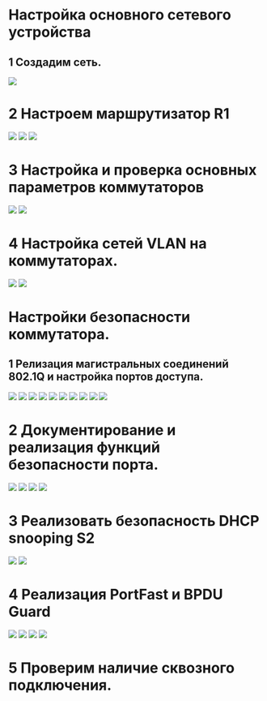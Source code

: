 # Настройка основного сетевого устройства
## 1 Создадим сеть.
![](https://github.com/iGORnetwork/Switch_Security_Configuration/blob/main/image/Screenshot_1.png)
# 2 Настроем маршрутизатор R1
![](https://github.com/iGORnetwork/Switch_Security_Configuration/blob/main/image/Screenshot_2.png)
![](https://github.com/iGORnetwork/Switch_Security_Configuration/blob/main/image/Screenshot_3.png)
![](https://github.com/iGORnetwork/Switch_Security_Configuration/blob/main/image/Screenshot_4.png)

# 3 Настройка и проверка основных параметров коммутаторов
![](https://github.com/iGORnetwork/Switch_Security_Configuration/blob/main/image/Screenshot_5.png)
![](https://github.com/iGORnetwork/Switch_Security_Configuration/blob/main/image/Screenshot_6.png)

# 4 Настройка сетей VLAN на коммутаторах.
![](https://github.com/iGORnetwork/Switch_Security_Configuration/blob/main/image/Screenshot_9.png)
![](https://github.com/iGORnetwork/Switch_Security_Configuration/blob/main/image/Screenshot_8.png)

# Настройки безопасности коммутатора.
## 1 Релизация магистральных соединений 802.1Q и настройка портов доступа.

![](https://github.com/iGORnetwork/Switch_Security_Configuration/blob/main/image/Screenshot_10.png)
![](https://github.com/iGORnetwork/Switch_Security_Configuration/blob/main/image/Screenshot_11.png)
![](https://github.com/iGORnetwork/Switch_Security_Configuration/blob/main/image/Screenshot_12.png)
![](https://github.com/iGORnetwork/Switch_Security_Configuration/blob/main/image/Screenshot_13.png)
![](https://github.com/iGORnetwork/Switch_Security_Configuration/blob/main/image/Screenshot_14.png)
![](https://github.com/iGORnetwork/Switch_Security_Configuration/blob/main/image/Screenshot_15.png)
![](https://github.com/iGORnetwork/Switch_Security_Configuration/blob/main/image/Screenshot_20.png)
![](https://github.com/iGORnetwork/Switch_Security_Configuration/blob/main/image/Screenshot_17.png)
![](https://github.com/iGORnetwork/Switch_Security_Configuration/blob/main/image/Screenshot_18.png)
![](https://github.com/iGORnetwork/Switch_Security_Configuration/blob/main/image/Screenshot_19.png)

# 2 Документирование и реализация функций безопасности порта.

![](https://github.com/iGORnetwork/Switch_Security_Configuration/blob/main/image/Screenshot_21.png)
![](https://github.com/iGORnetwork/Switch_Security_Configuration/blob/main/image/Screenshot_22.png)
![](https://github.com/iGORnetwork/Switch_Security_Configuration/blob/main/image/Screenshot_23.png)
![](https://github.com/iGORnetwork/Switch_Security_Configuration/blob/main/image/Screenshot_24.png)

# 3 Реализовать безопасность DHCP snooping S2

![](https://github.com/iGORnetwork/Switch_Security_Configuration/blob/main/image/Screenshot_25.png)
![](https://github.com/iGORnetwork/Switch_Security_Configuration/blob/main/image/Screenshot_26.png)

# 4 Реализация PortFast и BPDU Guard

![](https://github.com/iGORnetwork/Switch_Security_Configuration/blob/main/image/Screenshot_27.png)
![](https://github.com/iGORnetwork/Switch_Security_Configuration/blob/main/image/Screenshot_28.png)
![](https://github.com/iGORnetwork/Switch_Security_Configuration/blob/main/image/Screenshot_29.png)
![](https://github.com/iGORnetwork/Switch_Security_Configuration/blob/main/image/Screenshot_30.png)

# 5 Проверим наличие сквозного ⁪подключения.


